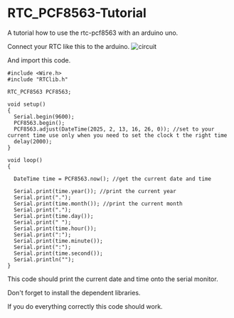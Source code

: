# RTC_PCF8563-Tutorial
A tutorial how to use the rtc-pcf8563 with an arduino uno.

Connect your RTC like this to the arduino.
![circuit](https://github.com/user-attachments/assets/a4107417-b71a-4cfa-9e0a-2afb7f46bf3e)

And import this code.
```
#include <Wire.h>
#include "RTClib.h"

RTC_PCF8563 PCF8563;

void setup()
{
  Serial.begin(9600);
  PCF8563.begin();
  PCF8563.adjust(DateTime(2025, 2, 13, 16, 26, 0)); //set to your current time use only when you need to set the clock t the right time
  delay(2000);
}

void loop()
{
  
  DateTime time = PCF8563.now(); //get the current date and time

  Serial.print(time.year()); //print the current year
  Serial.print(".");
  Serial.print(time.month()); //print the current month
  Serial.print(".");
  Serial.print(time.day());
  Serial.print(" ");
  Serial.print(time.hour());
  Serial.print(":");
  Serial.print(time.minute());
  Serial.print(":");
  Serial.print(time.second());
  Serial.println("");
}
```
This code should print the current date and time onto the serial monitor.

Don't forget to install the dependent libraries.

If you do everything correctly this code should work.
